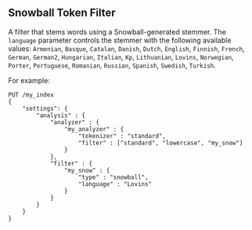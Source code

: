 ## Snowball Token Filter

A filter that stems words using a Snowball-generated stemmer. The `language` parameter controls the stemmer with the following available values: `Armenian`, `Basque`, `Catalan`, `Danish`, `Dutch`, `English`, `Finnish`, `French`, `German`, `German2`, `Hungarian`, `Italian`, `Kp`, `Lithuanian`, `Lovins`, `Norwegian`, `Porter`, `Portuguese`, `Romanian`, `Russian`, `Spanish`, `Swedish`, `Turkish`.

For example:
    
    
    PUT /my_index
    {
        "settings": {
            "analysis" : {
                "analyzer" : {
                    "my_analyzer" : {
                        "tokenizer" : "standard",
                        "filter" : ["standard", "lowercase", "my_snow"]
                    }
                },
                "filter" : {
                    "my_snow" : {
                        "type" : "snowball",
                        "language" : "Lovins"
                    }
                }
            }
        }
    }
